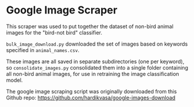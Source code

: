 # Google Image Scraper

This scraper was used to put together the dataset of non-bird animal images for the "bird-not bird" classifier.

`bulk_image_download.py` downloaded the set of images based on keywords specified in `animal_names.csv`.

These images are all saved in separate subdirectories (one per keyword), so `consolidate_images.py` consolidated them into a single folder containing all non-bird animal images, for use in retraining the image classification model.

The google image scraping script was originally downloaded from this Github repo: https://github.com/hardikvasa/google-images-download